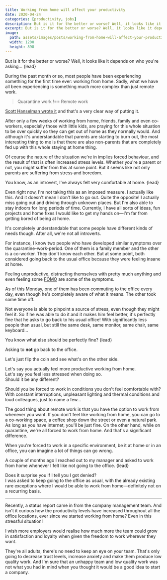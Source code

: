 ```yaml
---
title: Working from home will affect your productivity
date: 2020-04-24
categories: [productivity, jobs]
description: But is it for the better or worse? Well, it looks like it depends on who you're asking...
excerpt: But is it for the better or worse? Well, it looks like it depends on who you're asking...
image:
  path: assets/images/posts/working-from-home-will-affect-your-productivity/cover.png
  width: 1200 
  height: 898
---
```


But is it for the better or worse? Well, it looks like it depends on who you're asking...
{lead}

During the past month or so, most people have been experiencing something for the first time ever: working from home.
Sadly, what we have all been experiencing is something much more complex than just remote work.

> Quarantine work !== Remote work

[Scott Hanselman wrote it](https://www.hanselman.com/blog/QuarantineWorkIsNotRemoteWork.aspx) and that's a very clear way of putting it.

After only a few weeks of working from home, friends, family and even co-workers, especially those with little kids, are praying for this whole situation to be over quickly so they can get out of home as they normally would. And although it's understandable that parents are starting to burn out, the most interesting thing to me is that there are also non-parents that are completely fed up with this whole staying at home thing.

Of course the nature of the situation we're in implies forced behaviour, and the result of that is often increased stress levels. Whether you're a parent or not, you might suffer from this at some point. But it seems like not only parents are suffering from stress and boredom.

You know, as an introvert, I've always felt very comfortable at home.
{lead}

Even right now, I'm not taking this as an imposed measure. I actually like this. And it doesn't mean I don't like to go out. Quite the opposite! I actually miss going out and driving through unknown places. But I'm also able to stay indoors for long periods of time. Currently, I have all sorts of ideas, fun projects and home fixes I would like to get my hands on—I'm far from getting bored of being at home.

It's completely understandable that some people have different kinds of needs though. After all, we're not all introverts.

For instance, I know two people who have developed similar symptoms over the quarantine-work-period. One of them is a family member and the other is a co-worker. They don't know each other. But at some point, both considered going back to the usual office because they were feeling insane at home.

Feeling unproductive, distracting themselves with pretty much anything and even feeling some [FOMO](https://en.wikipedia.org/wiki/Fear_of_missing_out) are some of the symptoms.

As of this Monday, one of them has been commuting to the office every day, even though he's completely aware of what it means.
The other took some time off.

Not everyone is able to pinpoint a source of stress, even though they might feel it. So if he was able to do it and it makes him feel better, it's perfectly fine that he asks to go back to his usual office! With significantly less people than usual, but still the same desk, same monitor, same chair, same keyboard…

You know what else should be perfectly fine?
{lead}

Asking to **not** go back to the office.

Let's just flip the coin and see what's on the other side.

Let's say you actually feel more productive working from home.  
Let's say you feel less stressed when doing so.  
Should it be any different?  

Should you be forced to work in conditions you don't feel comfortable with?  
With constant interruptions, unpleasant lighting and thermal conditions and loud colleagues, just to name a few…

The good thing about remote work is that you have the option to work from whenever you want. If you don't feel like working from home, you can go to a co-working space, a coffee shop down the street or even a natural park. As long as you have internet, you'll be just fine. On the other hand, while on quarantine, we're all forced to work from home. And that's a significant difference.

When you're forced to work in a specific environment, be it at home or in an office, you can imagine a lot of things can go wrong.

A couple of months ago I reached out to my manager and asked to work from home whenever I felt like not going to the office.
{lead}

Does it surprise you if I tell you I got denied?  
I was asked to keep going to the office as usual, with the already existing rare exceptions where I would be able to work from home—definitely not on a recurring basis.

---

Recently, a status report came in from the company management team. And isn't it curious how the productivity levels have increased throughout all the office locations, ever since we started working from home? Even in this stressful situation!

I wish more employers would realise how much more the team could grow in satisfaction and loyalty when given the freedom to work wherever they want.

They're all adults, there's no need to keep an eye on your team. That's only going to decrease trust levels, increase anxiety and make them produce low quality work. And I'm sure that an unhappy team and low quality work was not what you had in mind when you thought it would be a good idea to start a company.
